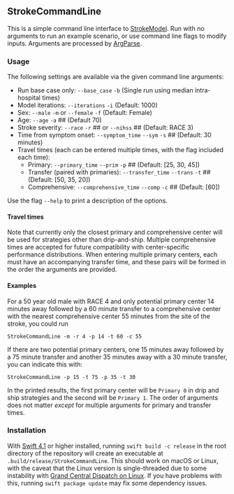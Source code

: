 ## StrokeCommandLine

This is a simple command line interface to [StrokeModel](https://github.com/eschenfeldt/stroke-swift). Run with no arguments to run an example scenario, or use command line flags to modify inputs. Arguments are processed by [ArgParse](https://github.com/dmulholland/ArgParse).

### Usage

The following settings are available via the given command line arguments:

- Run base case only: `--base_case` `-b` (Single run using median intra-hospital times)
- Model iterations: `--iterations` `-i` (Default: 1000)
- Sex: `--male` `-m` or `--female` `-f` (Default: Female)
- Age: `--age` `-a` ## (Default 70)
- Stroke severity: `--race` `-r` ## or `--nihss` ## (Default: RACE 3)
- Time from symptom onset: `--symptom_time` `--sym` `-s` ## (Default: 30 minutes)
- Travel times (each can be entered multiple times, with the flag included each time):
    - Primary: `--primary_time` `--prim` `-p` ## (Default: [25, 30, 45])
    - Transfer (paired with primaries): `--transfer_time` `--trans` `-t` ## (Default: [50, 35, 20])
    - Comprehensive: `--comprehensive_time` `--comp` `-c` ## (Default: [60])
    
Use the flag `--help` to print a description of the options.

#### Travel times
Note that currently only the closest primary and comprehensive center will be used for strategies other than drip-and-ship. Multiple comprehensive times are accepted for future compatibility with center-specific performance distributions. When entering multiple primary centers, each must have an accompanying transfer time, and these pairs will be formed in the order the arguments are provided.

#### Examples
For a 50 year old male with RACE 4 and only potential primary center 14 minutes away followed by a 60 minute transfer to a comprehensive center with the nearest comprehensive center 55 minutes from the site of the stroke, you could run
```
StrokeCommandLine -m -r 4 -p 14 -t 60 -c 55
```
If there are two potential primary centers, one 15 minutes away followed by a 75 minute transfer and another 35 minutes away with a 30 minute transfer, you can indicate this with:
```
StrokeCommandLine -p 15 -t 75 -p 35 -t 30
```
In the printed results, the first primary center will be `Primary 0` in drip and ship strategies and the second will be `Primary 1`. The order of arguments does not matter *except* for multiple arguments for primary and transfer times.

### Installation
With [Swift 4.1](https://swift.org/download/#releases) or higher installed, running `swift build -c release` in the root directory of the repository will create an executable at `.build/release/StrokeCommandLine`. This should work on macOS or Linux, with the caveat that the Linux version is single-threaded due to some instability with [Grand Central Dispatch on Linux](https://github.com/apple/swift-corelibs-libdispatch). If you have problems with this, running `swift package update` may fix some dependency issues.
